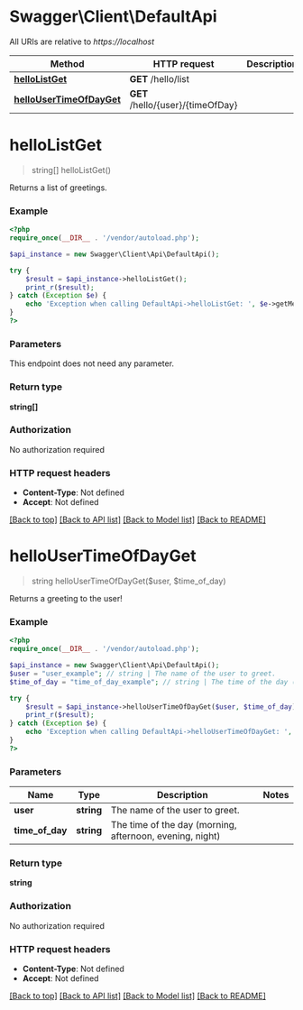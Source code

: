 # Swagger\Client\DefaultApi

All URIs are relative to *https://localhost*

Method | HTTP request | Description
------------- | ------------- | -------------
[**helloListGet**](DefaultApi.md#helloListGet) | **GET** /hello/list | 
[**helloUserTimeOfDayGet**](DefaultApi.md#helloUserTimeOfDayGet) | **GET** /hello/{user}/{timeOfDay} | 


# **helloListGet**
> string[] helloListGet()



Returns a list of greetings.

### Example
```php
<?php
require_once(__DIR__ . '/vendor/autoload.php');

$api_instance = new Swagger\Client\Api\DefaultApi();

try {
    $result = $api_instance->helloListGet();
    print_r($result);
} catch (Exception $e) {
    echo 'Exception when calling DefaultApi->helloListGet: ', $e->getMessage(), "\n";
}
?>
```

### Parameters
This endpoint does not need any parameter.

### Return type

**string[]**

### Authorization

No authorization required

### HTTP request headers

 - **Content-Type**: Not defined
 - **Accept**: Not defined

[[Back to top]](#) [[Back to API list]](../../README.md#documentation-for-api-endpoints) [[Back to Model list]](../../README.md#documentation-for-models) [[Back to README]](../../README.md)

# **helloUserTimeOfDayGet**
> string helloUserTimeOfDayGet($user, $time_of_day)



Returns a greeting to the user!

### Example
```php
<?php
require_once(__DIR__ . '/vendor/autoload.php');

$api_instance = new Swagger\Client\Api\DefaultApi();
$user = "user_example"; // string | The name of the user to greet.
$time_of_day = "time_of_day_example"; // string | The time of the day (morning, afternoon, evening, night)

try {
    $result = $api_instance->helloUserTimeOfDayGet($user, $time_of_day);
    print_r($result);
} catch (Exception $e) {
    echo 'Exception when calling DefaultApi->helloUserTimeOfDayGet: ', $e->getMessage(), "\n";
}
?>
```

### Parameters

Name | Type | Description  | Notes
------------- | ------------- | ------------- | -------------
 **user** | **string**| The name of the user to greet. | 
 **time_of_day** | **string**| The time of the day (morning, afternoon, evening, night) | 

### Return type

**string**

### Authorization

No authorization required

### HTTP request headers

 - **Content-Type**: Not defined
 - **Accept**: Not defined

[[Back to top]](#) [[Back to API list]](../../README.md#documentation-for-api-endpoints) [[Back to Model list]](../../README.md#documentation-for-models) [[Back to README]](../../README.md)

